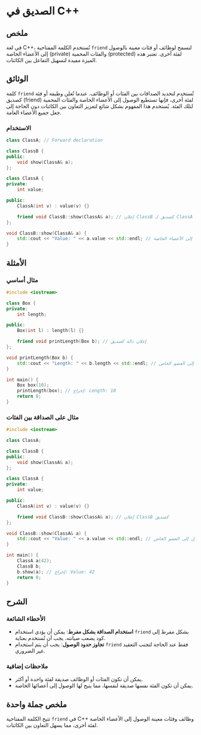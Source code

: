 <!--
Meta Description: # الصديق في C++ ## ملخص في لغة C++، تُستخدم الكلمة المفتاحية `friend` لتسمح لوظائف أو فئات معينة بالوصول إلى الأعضاء الخاصة (private) والفئات المحمية ...
Meta Keywords: classa, friend, إلى, classb, value
-->

# الصديق في C++

## ملخص
في لغة C++، تُستخدم الكلمة المفتاحية `friend` لتسمح لوظائف أو فئات معينة بالوصول إلى الأعضاء الخاصة (private) والفئات المحمية (protected) لفئة أخرى. تعتبر هذه الميزة مفيدة لتسهيل التفاعل بين الكائنات.

## الوثائق
كلمة `friend` تُستخدم لتحديد الصداقات بين الفئات أو الوظائف. عندما تُعلن وظيفة أو فئة كصديق (friend) لفئة أخرى، فإنها تستطيع الوصول إلى الأعضاء الخاصة والفئات المحمية لتلك الفئة. يُستخدم هذا المفهوم بشكل شائع لتعزيز التعاون بين الكائنات دون الحاجة إلى جعل جميع الأعضاء العامة.

### الاستخدام
```cpp
class ClassA; // Forward declaration

class ClassB {
public:
    void show(ClassA& a);
};

class ClassA {
private:
    int value;

public:
    ClassA(int v) : value(v) {}

    friend void ClassB::show(ClassA& a); // إعلان ClassB كصديق لـ ClassA
};

void ClassB::show(ClassA& a) {
    std::cout << "Value: " << a.value << std::endl; // الوصول إلى الأعضاء الخاصة
}
```

## الأمثلة
### مثال أساسي
```cpp
#include <iostream>

class Box {
private:
    int length;

public:
    Box(int l) : length(l) {}

    friend void printLength(Box b); // إعلان دالة كصديق
};

void printLength(Box b) {
    std::cout << "Length: " << b.length << std::endl; // الوصول إلى العضو الخاص
}

int main() {
    Box box(10);
    printLength(box); // إخراج: Length: 10
    return 0;
}
```

### مثال على الصداقة بين الفئات
```cpp
#include <iostream>

class ClassA;

class ClassB {
public:
    void show(ClassA& a);
};

class ClassA {
private:
    int value;

public:
    ClassA(int v) : value(v) {}

    friend void ClassB::show(ClassA& a); // إعلان ClassB كصديق
};

void ClassB::show(ClassA& a) {
    std::cout << "Value: " << a.value << std::endl; // الوصول إلى العضو الخاص
}

int main() {
    ClassA a(42);
    ClassB b;
    b.show(a); // إخراج: Value: 42
    return 0;
}
```

## الشرح
### الأخطاء الشائعة
- **استخدام الصداقة بشكل مفرط**: يمكن أن يؤدي استخدام `friend` بشكل مفرط إلى كود يصعب صيانته. يجب أن تُستخدم بعناية.
- **تجاوز حدود الوصول**: يجب أن يتم استخدام `friend` فقط عند الحاجة لتجنب التعقيد غير الضروري.

### ملاحظات إضافية
- يمكن أن تكون الفئات أو الوظائف صديقة لفئة واحدة أو أكثر.
- يمكن أن تكون الفئة نفسها صديقة لنفسها، مما يتيح لها الوصول إلى أعضائها الخاصة.

## ملخص جملة واحدة
تتيح الكلمة المفتاحية `friend` في C++ وظائف وفئات معينة الوصول إلى الأعضاء الخاصة لفئة أخرى، مما يسهل التعاون بين الكائنات.